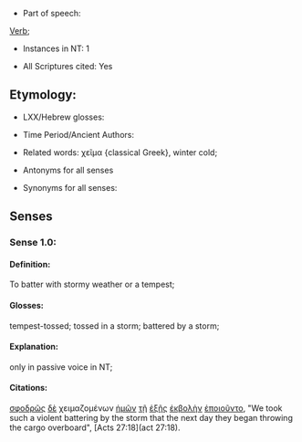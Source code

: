 * Part of speech: 

[Verb](http://ugg.readthedocs.io/en/latest/verb.html); 

* Instances in NT: 1

* All Scriptures cited: Yes

## Etymology: 

* LXX/Hebrew glosses: 

* Time Period/Ancient Authors: 

* Related words: χεῖμα {classical Greek}, winter cold;

* Antonyms for all senses

* Synonyms for all senses: 

## Senses 

### Sense 1.0: 

#### Definition: 

To batter with stormy weather or a tempest;

#### Glosses: 

tempest-tossed; tossed in a storm; battered by a storm; 

#### Explanation: 

only in passive voice in NT;

#### Citations: 

[σφοδρῶς](../G49710/01.md) [δὲ](../G11610/01.md) χειμαζομένων [ἡμῶν](../G14730/01.md) [τῇ](../G35880/01.md) [ἑξῆς](../G18360/01.md) [ἐκβολὴν](../G15460/01.md) [ἐποιοῦντο](../G41600/01.md), "We took such a violent battering by the storm that the next day they began throwing the cargo overboard", [Acts 27:18](act 27:18).  

